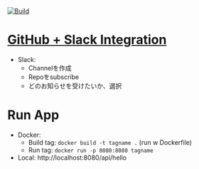 [![Build](https://github.com/PhanMinhTuanAnh/kotlin-junit5-github_action/actions/workflows/build.yml/badge.svg?branch=main)](https://github.com/PhanMinhTuanAnh/kotlin-junit5-github_action/actions/workflows/build.yml)

# [GitHub + Slack Integration](https://github.com/integrations/slack#configuration)
- Slack: 
  - Channelを作成
  - Repoをsubscribe
  - どのお知らせを受けたいか、選択
    
# Run App
- Docker:
  - Build tag: `docker build -t tagname .` (run w Dockerfile)
  - Run tag: `docker run -p 8080:8080 tagname`
- Local: http://localhost:8080/api/hello

    
